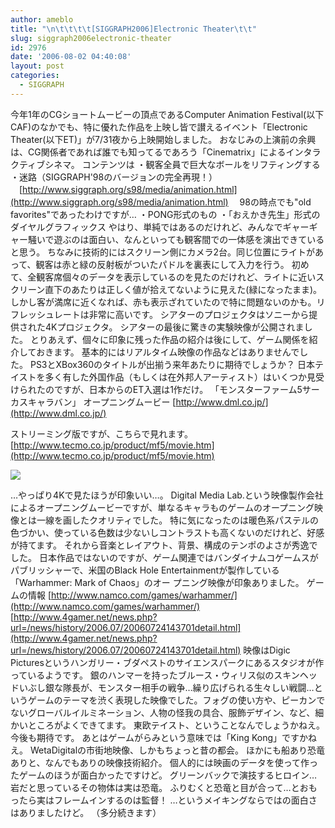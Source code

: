 ```yaml
---
author: ameblo
title: "\n\t\t\t\t[SIGGRAPH2006]Electronic Theater\t\t"
slug: siggraph2006electronic-theater
id: 2976
date: '2006-08-02 04:40:08'
layout: post
categories:
  - SIGGRAPH
---
```


今年1年のCGショートムービーの頂点であるComputer Animation Festival(以下CAF)のなかでも、特に優れた作品を上映し皆で讃えるイベント「Electronic Theater(以下ET)」が7/31夜から上映開始しました。 おなじみの上演前の余興は、CG関係者であれば誰でも知ってるであろう「Cinematrix」によるインタラクティブシネマ。 コンテンツは ・観客全員で巨大なボールをリフティングする ・迷路（SIGGRAPH'98のバージョンの完全再現！） 　[http://www.siggraph.org/s98/media/animation.html](http://www.siggraph.org/s98/media/animation.html) 　98の時点でも"old favorites"であったわけですが… ・PONG形式のもの ・「おえかき先生」形式のダイヤルグラフィックス やはり、単純ではあるのだけれど、みんなでギャーギャー騒いで遊ぶのは面白い、なんといっても観客間での一体感を演出できていると思う。 ちなみに技術的にはスクリーン側にカメラ2台。同じ位置にライトがあって、観客は赤と緑の反射板がついたパドルを裏表にして入力を行う。 初めて、全観客席個々のデータを表示しているのを見たのだけれど、ライトに近いスクリーン直下のあたりは正しく値が拾えてないように見えた(緑になったまま)。しかし客が満席に近くなれば、赤も表示ざれていたので特に問題ないのかも。リフレッシュレートは非常に高いです。 シアターのプロジェクタはソニーから提供された4Kプロジェクタ。 シアターの最後に驚きの実験映像が公開されました。 とりあえず、個々に印象に残った作品の紹介は後にして、ゲーム関係を紹介しておきます。 基本的にはリアルタイム映像の作品などはありませんでした。 PS3とXBox360のタイトルが出揃う来年あたりに期待でしょうか？ 日本テイストを多く有した外国作品（もしくは在外邦人アーティスト）はいくつか見受けられたのですが、日本からのET入選は1作だけ。 「モンスターファーム5サーカスキャラバン」 オープニングムービー [http://www.dml.co.jp/](http://www.dml.co.jp/)

ストリーミング版ですが、こちらで見れます。 [http://www.tecmo.co.jp/product/mf5/movie.htm](http://www.tecmo.co.jp/product/mf5/movie.htm)

![](http://www.tecmo.co.jp/product/mf5/jpg/mv_icon01.jpg)

…やっぱり4Kで見たほうが印象いい…。 Digital Media Lab.という映像製作会社によるオープニングムービーですが、単なるキャラものゲームのオープニング映像とは一線を画したクオリティでした。 特に気になったのは暖色系パステルの色づかい、使っている色数は少ないしコントラストも高くないのだけれど、好感が持てます。 それから音楽とレイアウト、背景、構成のテンポのよさが秀逸でした。 日本作品ではないのですが、ゲーム関連ではバンダイナムコゲームスがパブリッシャーで、米国のBlack Hole Entertainmentが製作している「Warhammer: Mark of Chaos」のオー プニング映像が印象ありました。 ゲームの情報 [http://www.namco.com/games/warhammer/](http://www.namco.com/games/warhammer/) [http://www.4gamer.net/news.php?url=/news/history/2006.07/20060724143701detail.html](http://www.4gamer.net/news.php?url=/news/history/2006.07/20060724143701detail.html) 映像はDigic Picturesというハンガリー・ブダペストのサイエンスパークにあるスタジオが作っているようです。 銀のハンマーを持ったブルース・ウィリス似のスキンヘッドいぶし銀な隊長が、モンスター相手の戦争…繰り広げられる生々しい戦闘…というゲームのテーマを渋く表現した映像でした。フォグの使い方や、ピーカンでないグローバルイルミネーション、人物の怪我の具合、服飾デザイン、など、細かいところがよくできてます。 東欧テイスト、ということなんでしょうかねえ。今後も期待です。 あとはゲームがらみという意味では「King Kong」ですかねえ。 WetaDigitalの市街地映像、しかもちょっと昔の都会。 ほかにも船あり恐竜ありと、なんでもありの映像技術紹介。 個人的には映画のデータを使って作ったゲームのほうが面白かったですけど。 グリーンバックで演技するヒロイン…岩だと思っているその物体は実は恐竜。 ふりむくと恐竜と目が合って…とおもったら実はフレームインするのは監督！ …というメイキングならではの面白さはありましたけど。 （多分続きます）